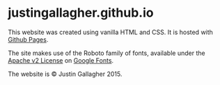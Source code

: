 justingallagher.github.io
=========================

This website was created using vanilla HTML and CSS. It is hosted with [Github Pages](http://pages.github.com/).

The site makes use of the Roboto family of fonts, available under the [Apache v2 License](http://www.apache.org/licenses/LICENSE-2.0) on [Google Fonts](http://www.google.com/fonts/specimen/Roboto).

The website is © Justin Gallagher 2015.
